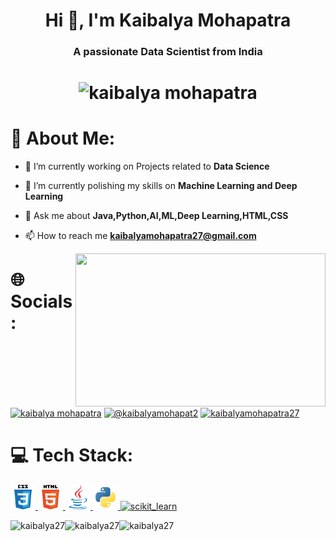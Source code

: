 <h1 align="center">Hi 👋, I'm Kaibalya Mohapatra</h1>
<h3 align="center">A passionate Data Scientist from India</h3>
<h1 align="center"><img src="https://camo.githubusercontent.com/57fa48284a010d95230eca56ca861b51ba47faa70c06dab4ddd75edb6c149cd3/68747470733a2f2f692e70696e696d672e636f6d2f6f726967696e616c732f66612f64612f61632f66616461616363626534326265373633393362333431303137623733353336372e676966" alt="kaibalya mohapatra" height="250" width="350" /></h1>
<h1 align="left">💫 About Me:</h1>

- 🔭 I’m currently working on Projects related to **Data Science**

- 🌱 I’m currently polishing my skills on **Machine Learning and Deep Learning**

- 💬 Ask me about **Java,Python,AI,ML,Deep Learning,HTML,CSS**

- 📫 How to reach me **kaibalyamohapatra27@gmail.com**

<p><img align="right" src="https://camo.githubusercontent.com/943efdc43367d89087f1cf55384537f2dc888fcccbdc8e33538ed461bb634c3e/68747470733a2f2f692e70696e696d672e636f6d2f6f726967696e616c732f63342f39352f31342f63343935313433633939663638626439653563313631383832323136653964372e676966"height=245 width="400" /></p>

<h1 align="left">🌐 Socials:</h1>
<p align="left">
<a href="https://linkedin.com/in/kaibalyamohapatra" target="blank"><img align="center" src="https://camo.githubusercontent.com/d94940866c98cb4fca5783c4e8ac95776d2f52df6bbf3d5ab9e30d76836f30ae/68747470733a2f2f696d672e736869656c64732e696f2f62616467652f4c696e6b6564496e2d2532333030373742352e7376673f6c6f676f3d6c696e6b6564696e266c6f676f436f6c6f723d7768697465" alt="kaibalya mohapatra" height="30" width="100" /></a>
<a href="https://www.hackerrank.com/@kaibalyamohapat2" target="blank"><img align="center" src="https://camo.githubusercontent.com/36f4cd20b3907b0364a481251d14ff9b024186f6f19be4508c025040d0155bd7/68747470733a2f2f69302e77702e636f6d2f6772616473696e67616d65732e636f6d2f77702d636f6e74656e742f75706c6f6164732f323031362f30352f3835363737315f3636383232343035333139373834315f313934333639393030395f6f2e706e67" alt="@kaibalyamohapat2" height="30" width="100" /></a>
<a href="https://www.leetcode.com/kaibalyamohapatra27" target="blank"><img align="center" src="https://cdn.icon-icons.com/icons2/2530/PNG/512/leetcode_button_icon_151892.png" alt="kaibalyamohapatra27" height="30" width="100" /></a>
</p>

<h1 align="left">💻 Tech Stack:</h1>
<p align="left"> <a href="https://www.w3schools.com/css/" target="_blank" rel="noreferrer"> <img src="https://raw.githubusercontent.com/devicons/devicon/master/icons/css3/css3-original-wordmark.svg" alt="css3" width="40" height="40"/> </a> <a href="https://www.w3.org/html/" target="_blank" rel="noreferrer"> <img src="https://raw.githubusercontent.com/devicons/devicon/master/icons/html5/html5-original-wordmark.svg" alt="html5" width="40" height="40"/> </a> <a href="https://www.java.com" target="_blank" rel="noreferrer"> <img src="https://raw.githubusercontent.com/devicons/devicon/master/icons/java/java-original.svg" alt="java" width="40" height="40"/> </a> <a href="https://www.python.org" target="_blank" rel="noreferrer"> <img src="https://raw.githubusercontent.com/devicons/devicon/master/icons/python/python-original.svg" alt="python" width="40" height="40"/> </a> <a href="https://scikit-learn.org/" target="_blank" rel="noreferrer"> <img src="https://upload.wikimedia.org/wikipedia/commons/0/05/Scikit_learn_logo_small.svg" alt="scikit_learn" width="40" height="40"/> </a> </p>

<p><img align="left" src="https://github-readme-stats.vercel.app/api?username=kaibalya27&show_icons=true&locale=en" alt="kaibalya27" /></p>

<p><img align="left" src="https://github-readme-streak-stats.herokuapp.com/?user=kaibalya27&" alt="kaibalya27" /></p>

<p><img align="left" src="https://github-readme-stats.vercel.app/api/top-langs?username=kaibalya27&show_icons=true&locale=en&layout=compact" alt="kaibalya27" /></p>



<!---
Kaibalya27/Kaibalya27 is a ✨ special ✨ repository because its `README.md` (this file) appears on your GitHub profile.
You can click the Preview link to take a look at your changes.
--->
